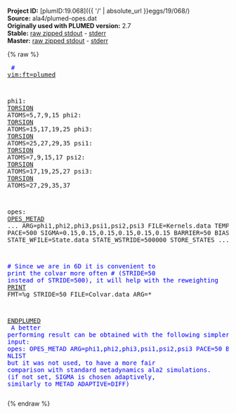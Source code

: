 **Project ID:** [plumID:19.068]({{ '/' | absolute_url }}eggs/19/068/)  
**Source:** ala4/plumed-opes.dat  
**Originally used with PLUMED version:** 2.7  
**Stable:** [raw zipped stdout](plumed-opes.dat.plumed.stdout.txt.zip) - [stderr](plumed-opes.dat.plumed.stderr)  
**Master:** [raw zipped stdout](plumed-opes.dat.plumed_master.stdout.txt.zip) - [stderr](plumed-opes.dat.plumed_master.stderr)  

{% raw %}<pre>
<span style="color:blue"># <a href="https://plumed.github.io/doc-master/user-doc/html/_vim_syntax.html">vim:ft=plumed</a></span>

phi1: <a href="https://plumed.github.io/doc-master/user-doc/html/_t_o_r_s_i_o_n.html">TORSION</a> ATOMS=5,7,9,15
phi2: <a href="https://plumed.github.io/doc-master/user-doc/html/_t_o_r_s_i_o_n.html">TORSION</a> ATOMS=15,17,19,25
phi3: <a href="https://plumed.github.io/doc-master/user-doc/html/_t_o_r_s_i_o_n.html">TORSION</a> ATOMS=25,27,29,35
psi1: <a href="https://plumed.github.io/doc-master/user-doc/html/_t_o_r_s_i_o_n.html">TORSION</a> ATOMS=7,9,15,17
psi2: <a href="https://plumed.github.io/doc-master/user-doc/html/_t_o_r_s_i_o_n.html">TORSION</a> ATOMS=17,19,25,27
psi3: <a href="https://plumed.github.io/doc-master/user-doc/html/_t_o_r_s_i_o_n.html">TORSION</a> ATOMS=27,29,35,37

opes: <a href="https://plumed.github.io/doc-master/user-doc/html/_o_p_e_s__m_e_t_a_d.html">OPES_METAD</a> ...
  ARG=phi1,phi2,phi3,psi1,psi2,psi3
  FILE=Kernels.data
  TEMP=300.0
  PACE=500
  SIGMA=0.15,0.15,0.15,0.15,0.15,0.15
  BARRIER=50
  BIASFACTOR=10
  STATE_WFILE=State.data
  STATE_WSTRIDE=500000
  STORE_STATES
...

<span style="color:blue"># Since we are in 6D it is convenient to print the colvar more often</span>
<span style="color:blue"># (STRIDE=50 instead of STRIDE=500), it will help with the reweighting</span>
<a href="https://plumed.github.io/doc-master/user-doc/html/_p_r_i_n_t.html">PRINT</a> FMT=%g STRIDE=50 FILE=Colvar.data ARG=*

<a href="https://plumed.github.io/doc-master/user-doc/html/_e_n_d_p_l_u_m_e_d.html">ENDPLUMED</a>
<span style="color:blue"></span>
<span style="color:blue">A better performing result can be obtained with the following simpler input:</span>
<span style="color:blue"></span>
<span style="color:blue">  opes: OPES_METAD ARG=phi1,phi2,phi3,psi1,psi2,psi3 PACE=50 BARRIER=50 NLIST</span>
<span style="color:blue"></span>
<span style="color:blue">but it was not used, to have a more fair comparison with standard metadynamics ala2 simulations.</span>
<span style="color:blue">(if not set, SIGMA is chosen adaptively, similarly to METAD ADAPTIVE=DIFF)</span>
</pre>{% endraw %}
